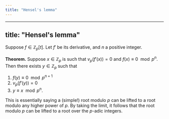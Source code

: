 ```yaml
---
title: "Hensel's lemma"
---
```


---
title: "Hensel's lemma"
---

Suppose $f\in\mathbb{Z}_p[t]$. Let $f'$ be its derivative, and $n$ a positive integer. 

**Theorem.** Suppose $x\in\mathbb{Z}_p$ is such that $v_p(f'(x))=0$ and $f(x)\equiv 0\mod p^n$. Then there exists $y\in\mathbb{Z}_p$ such that
1. $f(y)\equiv 0\mod p^{n+1}$
2. $v_p(f'(y))=0$
3. $y\equiv x\mod p^n$.

This is essentially saying a (simple!) root modulo $p$ can be lifted to a root modulo any higher power of $p$. By taking the limit, it follows that the root modulo $p$ can be lifted to a root over the $p$-adic integers.
